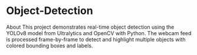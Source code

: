 # Object-Detection

About
This project demonstrates real-time object detection using the YOLOv8 model from Ultralytics and OpenCV with Python. The webcam feed is processed frame-by-frame to detect and highlight multiple objects with colored bounding boxes and labels.
